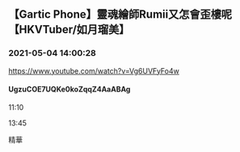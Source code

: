 ## 【Gartic Phone】靈魂繪師Rumii又怎會歪樓呢【HKVTuber/如月瑠美】
### 2021-05-04 14:00:28
https://www.youtube.com/watch?v=Vg6UVFyFo4w
#### UgzuCOE7UQKe0koZqqZ4AaABAg
11:10

13:45

精華

